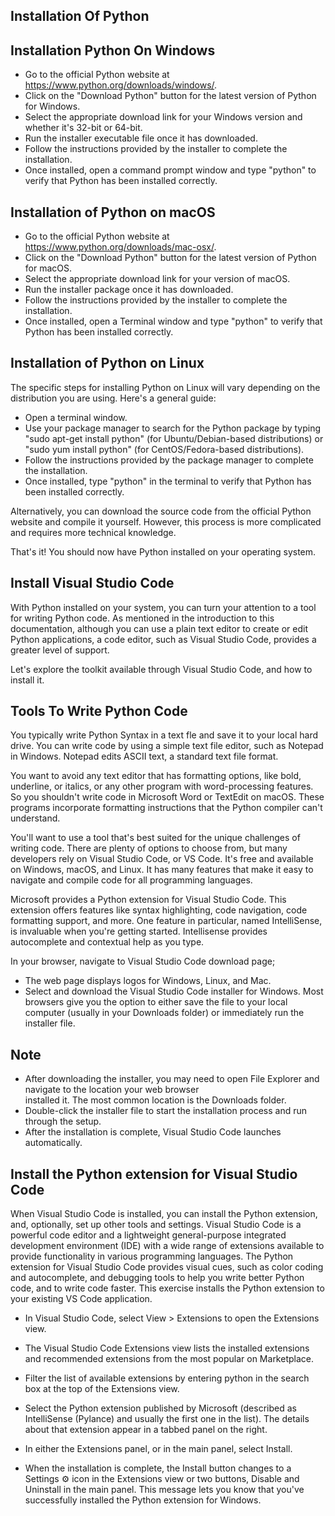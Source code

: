 ## Installation Of Python 

## Installation Python On Windows 
* Go to the official Python website at https://www.python.org/downloads/windows/.
* Click on the "Download Python" button for the latest version of Python for Windows.
* Select the appropriate download link for your Windows version and whether it's 32-bit or 64-bit.
* Run the installer executable file once it has downloaded.
* Follow the instructions provided by the installer to complete the installation.
* Once installed, open a command prompt window and type "python" to verify that Python has been installed correctly.



## Installation of Python on macOS
* Go to the official Python website at https://www.python.org/downloads/mac-osx/.
* Click on the "Download Python" button for the latest version of Python for macOS.
* Select the appropriate download link for your version of macOS.
* Run the installer package once it has downloaded.
* Follow the instructions provided by the installer to complete the installation.
* Once installed, open a Terminal window and type "python" to verify that Python has been installed correctly.


## Installation of Python on Linux
The specific steps for installing Python on Linux will vary depending on the distribution you are using. Here's a general guide:

* Open a terminal window.
* Use your package manager to search for the Python package by typing "sudo apt-get install python" (for Ubuntu/Debian-based distributions) or "sudo yum install python" (for CentOS/Fedora-based distributions).
* Follow the instructions provided by the package manager to complete the installation.
* Once installed, type "python" in the terminal to verify that Python has been installed correctly.

Alternatively, you can download the source code from the official Python website and compile it yourself. However, this process is more complicated and requires more technical knowledge.

That's it! You should now have Python installed on your operating system.


## Install Visual Studio Code
With Python installed on your system, you can turn your attention to a tool for writing Python code. As mentioned in the introduction to this documentation, although you can use a plain text editor to create or edit Python applications, a code editor, such as Visual Studio Code, provides a greater level of support.

Let's explore the toolkit available through Visual Studio Code, and how to install it.


## Tools To Write Python Code 

You typically write Python Syntax in a text fle and save it to your local hard drive.
You can write code by using a simple text file editor, such as Notepad in Windows. Notepad edits ASCII text, a standard text file format.

You want to avoid any text editor that has formatting options, like bold, underline, or italics, or any other program with word-processing features. So you shouldn't write code in Microsoft Word or TextEdit on macOS. These programs incorporate formatting instructions that the Python compiler can't understand.

You'll want to use a tool that's best suited for the unique challenges of writing code. There are plenty of options to choose from, but many developers rely on Visual Studio Code, or VS Code. It's free and available on Windows, macOS, and Linux. It has many features that make it easy to navigate and compile code for all programming languages.

Microsoft provides a Python extension for Visual Studio Code. This extension offers features like syntax highlighting, code navigation, code formatting support, and more. One feature in particular, named IntelliSense, is invaluable when you're getting started. Intellisense provides autocomplete and contextual help as you type.

In your browser, navigate to Visual Studio Code download page;

* The web page displays logos for Windows, Linux, and Mac.
* Select and download the Visual Studio Code installer for Windows. Most browsers give you the option to either save the 
  file to your local computer (usually in your Downloads folder) or immediately run the installer file.

## Note
* After downloading the installer, you may need to open File Explorer and navigate to the location your web browser  
  installed it. The most common location is the Downloads folder.
* Double-click the installer file to start the installation process and run through the setup.
* After the installation is complete, Visual Studio Code launches automatically.

## Install the Python extension for Visual Studio Code
When Visual Studio Code is installed, you can install the Python extension, and, optionally, set up other tools and settings. Visual Studio Code is a powerful code editor and a lightweight general-purpose integrated development environment (IDE) with a wide range of extensions available to provide functionality in various programming languages. The Python extension for Visual Studio Code provides visual cues, such as color coding and autocomplete, and debugging tools to help you write better Python code, and to write code faster. This exercise installs the Python extension to your existing VS Code application.

* In Visual Studio Code, select View > Extensions to open the Extensions view.

* The Visual Studio Code Extensions view lists the installed extensions and recommended extensions from the most popular 
  on Marketplace.

* Filter the list of available extensions by entering python in the search box at the top of the Extensions view.

* Select the Python extension published by Microsoft (described as IntelliSense (Pylance) and usually the first one in 
  the list). The details about that extension appear in a tabbed panel on the right.

* In either the Extensions panel, or in the main panel, select Install.

* When the installation is complete, the Install button changes to a Settings ⚙️ icon in the Extensions view or two 
  buttons, Disable and Uninstall in the main panel. This message lets you know that you've successfully installed the Python extension for Windows.
